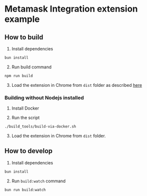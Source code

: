 # Metamask Integration extension example

## How to build

1. Install dependencies

```sh
bun install
```

2. Run build command

```sh
npm run build
```

3. Load the extension in Chrome from `dist` folder as described [here](https://developer.chrome.com/docs/extensions/get-started/tutorial/hello-world)

### Building without Nodejs installed
1. Install Docker

2. Run the script
```sh
./build_tools/build-via-docker.sh

```

3. Load the extension in Chrome from `dist` folder.

## How to develop

1. Install dependencies

```sh
bun install
```

2. Run `build:watch` command

```sh
bun run build:watch
```